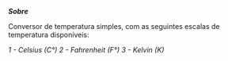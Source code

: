 ***Sobre***

Conversor de temperatura simples, com as seguintes escalas de temperatura disponíveis:

*1 - Celsius (C°)*
*2 - Fahrenheit (F°)*
*3 - Kelvin (K)*
